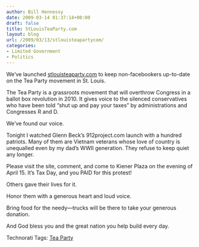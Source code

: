 ```yaml
---
author: Bill Hennessy
date: 2009-03-14 01:37:14+00:00
draft: false
title: StLouisTeaParty.com
layout: blog
url: /2009/03/13/stlouisteapartycom/
categories:
- Limited Government
- Politics
---
```


We’ve launched [stlouisteaparty.com](https://www.stlouisteaparty.com) to keep non-facebookers up-to-date on the Tea Party movement in St. Louis.

 

The Tea Party is a grassroots movement that will overthrow Congress in a ballot box revolution in 2010. It gives voice to the silenced conservatives who have been told “shut up and pay your taxes” by administrations and Congresses R and D. 

 

We’ve found our voice.

 

Tonight I watched Glenn Beck’s 912project.com launch with a hundred patriots. Many of them are Vietnam veterans whose love of country is unequalled even by my dad’s WWII generation. They refuse to keep quiet any longer.

 

Please visit the site, comment, and come to Kiener Plaza on the evening of April 15. It’s Tax Day, and you PAID for this protest! 

 

Others gave their lives for it. 

 

Honor them with a generous heart and loud voice.

 

Bring food for the needy—trucks will be there to take your generous donation.

 

And God bless you and the great nation you help build every day. 

 

Technorati Tags: [Tea Party](https://technorati.com/tags/Tea+Party)
